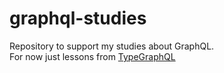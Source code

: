 # graphql-studies
Repository to support my studies about GraphQL.  
For now just lessons from [TypeGraphQL](https://typegraphql.ml/docs/introduction.html)
